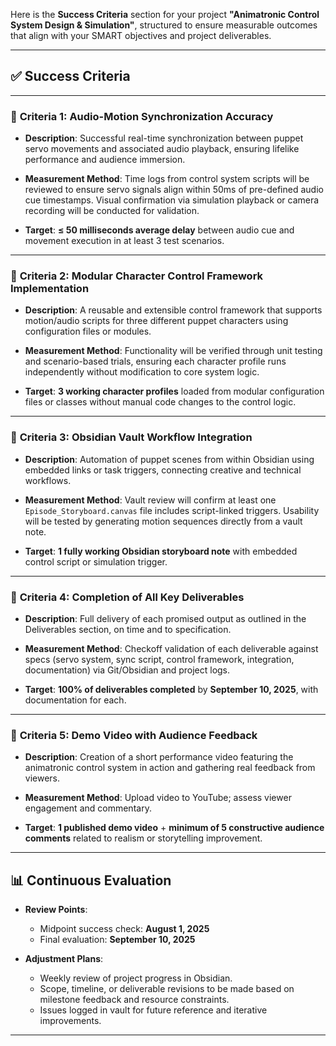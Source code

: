 Here is the **Success Criteria** section for your project **"Animatronic Control System Design & Simulation"**, structured to ensure measurable outcomes that align with your SMART objectives and project deliverables.

---

## ✅ Success Criteria

---

### 📏 **Criteria 1: Audio-Motion Synchronization Accuracy**

* **Description**: Successful real-time synchronization between puppet servo movements and associated audio playback, ensuring lifelike performance and audience immersion.

* **Measurement Method**:
  Time logs from control system scripts will be reviewed to ensure servo signals align within 50ms of pre-defined audio cue timestamps. Visual confirmation via simulation playback or camera recording will be conducted for validation.

* **Target**:
  **≤ 50 milliseconds average delay** between audio cue and movement execution in at least 3 test scenarios.

---

### 🧠 **Criteria 2: Modular Character Control Framework Implementation**

* **Description**: A reusable and extensible control framework that supports motion/audio scripts for three different puppet characters using configuration files or modules.

* **Measurement Method**:
  Functionality will be verified through unit testing and scenario-based trials, ensuring each character profile runs independently without modification to core system logic.

* **Target**:
  **3 working character profiles** loaded from modular configuration files or classes without manual code changes to the control logic.

---

### 📂 **Criteria 3: Obsidian Vault Workflow Integration**

* **Description**: Automation of puppet scenes from within Obsidian using embedded links or task triggers, connecting creative and technical workflows.

* **Measurement Method**:
  Vault review will confirm at least one `Episode_Storyboard.canvas` file includes script-linked triggers. Usability will be tested by generating motion sequences directly from a vault note.

* **Target**:
  **1 fully working Obsidian storyboard note** with embedded control script or simulation trigger.

---

### 📝 **Criteria 4: Completion of All Key Deliverables**

* **Description**: Full delivery of each promised output as outlined in the Deliverables section, on time and to specification.

* **Measurement Method**:
  Checkoff validation of each deliverable against specs (servo system, sync script, control framework, integration, documentation) via Git/Obsidian and project logs.

* **Target**:
  **100% of deliverables completed** by **September 10, 2025**, with documentation for each.

---

### 🎥 **Criteria 5: Demo Video with Audience Feedback**

* **Description**: Creation of a short performance video featuring the animatronic control system in action and gathering real feedback from viewers.

* **Measurement Method**:
  Upload video to YouTube; assess viewer engagement and commentary.

* **Target**:
  **1 published demo video** + **minimum of 5 constructive audience comments** related to realism or storytelling improvement.

---

## 📊 Continuous Evaluation

* **Review Points**:

  * Midpoint success check: **August 1, 2025**
  * Final evaluation: **September 10, 2025**

* **Adjustment Plans**:

  * Weekly review of project progress in Obsidian.
  * Scope, timeline, or deliverable revisions to be made based on milestone feedback and resource constraints.
  * Issues logged in vault for future reference and iterative improvements.

---
